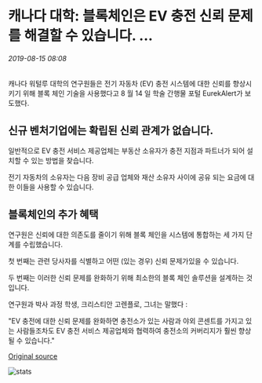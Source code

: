 # 캐나다 대학: 블록체인은 EV 충전 신뢰 문제를 해결할 수 있습니다. ...

###### 2019-08-15 08:08

캐나다 워털루 대학의 연구원들은 전기 자동차 (EV) 충전 시스템에 대한 신뢰를 향상시키기 위해 블록 체인 기술을 사용했다고 8 월 14 일 학술 간행물 포털 EurekAlert가 보도했다.

## 신규 벤처기업에는 확립된 신뢰 관계가 없습니다.

일반적으로 EV 충전 서비스 제공업체는 부동산 소유자가 충전 지점과 파트너가 되어 설치할 수 있는 방법을 찾습니다.

전기 자동차의 소유자는 다음 장비 공급 업체와 재산 소유자 사이에 공유 되는 요금에 대 한 이들을 사용할 수 있습니다.

## 블록체인의 추가 혜택

연구원은 신뢰에 대한 의존도를 줄이기 위해 블록 체인을 시스템에 통합하는 세 가지 단계를 수립했습니다.

첫 번째는 관련 당사자를 식별하고 어떤 (있는 경우) 신뢰 문제가있을 수 있습니다.

두 번째는 이러한 신뢰 문제를 완화하기 위해 최소한의 블록 체인 솔루션을 설계하는 것입니다.

연구원과 박사 과정 학생, 크리스티안 고렌플로, 그녀는 말했다 :

"EV 충전에 대한 신뢰 문제를 완화하면 충전소가 있는 사람과 야외 콘센트를 가지고 있는 사람들조차도 EV 충전 서비스 제공업체와 협력하여 충전소의 커버리지가 훨씬 향상될 수 있습니다."

[Original source](https://cointelegraph.com/news/canadian-university-blockchain-can-solve-ev-charging-trust-problem)

![stats](https://c.statcounter.com/11760860/0/a89fa40b/1/ "stats")